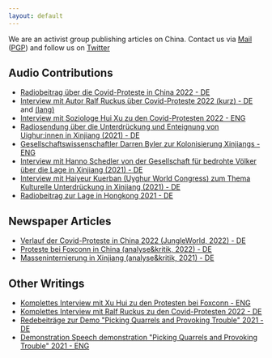 ```yaml
---
layout: default
---
```


We are an activist group publishing articles on China. Contact us via [Mail](mailto:leftecho@riseup.net) ([PGP](./assets/utils/pgp.txt)) and follow us on [Twitter](https://twitter.com/leftechole)

## Audio Contributions

 - [Radiobeitrag über die Covid-Proteste in China 2022 - DE](./assets/audio/covid.mp3)
 - [Interview mit Autor Ralf Ruckus über Covid-Proteste 2022 (kurz) - DE](./assets/audio/ralfruckus_short.mp3) and [(lang)](./assets/audio/ralfruckus_long.mp3)
 - [Interview mit Soziologe Hui Xu zu den Covid-Protesten 2022 - ENG](./assets/oppression.mp3)
 - [Radiosendung über die Unterdrückung und Enteignung von Uighur:innen in Xinjiang (2021) - DE](https://www.freie-radios.net/106944)
 - [Gesellschaftswissenschaftler Darren Byler zur Kolonisierung Xinjiangs - ENG](./assets/audio/colonisationxinjiang.mp3)
 - [Interview mit Hanno Schedler von der Gesellschaft für bedrohte Völker über die Lage in Xinjiang (2021) - DE](./assets/audio/hanno.mp3)
 - [Interview mit Haiyeur Kuerban (Uyghur World Congress) zum Thema Kulturelle Unterdrückung in Xinjiang (2021) - DE](./assets/audio/kuerban.mp3)
 - [Radiobeitrag zur Lage in Hongkong 2021 - DE](./assets/audio/hongkong.mp3)



## Newspaper Articles
 
 - [Verlauf der Covid-Proteste in China 2022 (JungleWorld, 2022) - DE](https://jungle.world/artikel/2022/49/mehr-polizei-und-zugestaendnisse)
 - [Proteste bei Foxconn in China (analyse&kritik, 2022) - DE](https://www.akweb.de/politik/china-foxconn-proteste-arbeiterinnen-klassenuebergreifende-solidaritaet/)
 - [Masseninternierung in Xinjiang (analyse&kritik, 2021) - DE](https://www.akweb.de/politik/masseninternierung-in-xinjiang-china/)
 
## Other Writings

 - [Komplettes Interview mit Xu Hui zu den Protesten bei Foxconn - ENG](./assets/text/xuhuiinterview.html)
 - [Komplettes Interview mit Ralf Ruckus zu den Covid-Protesten 2022 - DE](./assets/text/ruckusinterview.html)
 - [Redebeiträge zur Demo "Picking Quarrels and Provoking Trouble" 2021 - DE](./assets/text/demonstrationspeech_de.html)
 - [Demonstration Speech demonstration "Picking Quarrels and Provoking Trouble" 2021 - ENG](./assets/text/demonstrationspeeches.pdf)
